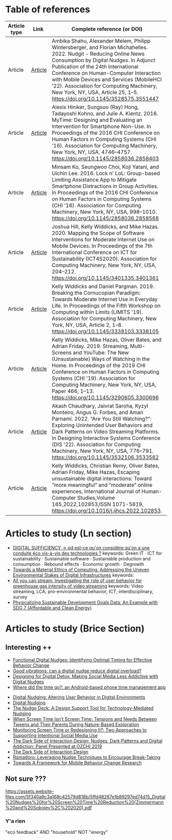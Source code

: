 # Table of references

| Article type | Link | Complete reference (or DOI) |  Source | Description |
|-------------|------|------------------------------|---------|------------------------|
|Article | [Article](https://dl.acm.org/doi/pdf/10.1145/3528575.3551447)| Ambika Shahu, Alexander Melem, Philipp Wintersberger, and Florian Michahelles. 2022. Nudgit - Reducing Online News Consumption by Digital Nudges. In Adjunct Publication of the 24th International Conference on Human-Computer Interaction with Mobile Devices and Services (MobileHCI '22). Association for Computing Machinery, New York, NY, USA, Article 25, 1–5. https://doi.org/10.1145/3528575.3551447 | ACM | [[Nudgit]]
|Article | [Article](https://sci-hub.hkvisa.net/10.1145/2858036.2858403)| Alexis Hiniker, Sungsoo (Ray) Hong, Tadayoshi Kohno, and Julie A. Kientz. 2016. MyTime: Designing and Evaluating an Intervention for Smartphone Non-Use. In Proceedings of the 2016 CHI Conference on Human Factors in Computing Systems (CHI '16). Association for Computing Machinery, New York, NY, USA, 4746–4757. https://doi.org/10.1145/2858036.2858403 | [Article](https://cloud.univ-grenoble-alpes.fr/s/2Bm5iiQrwyW7GNf?path=%2FExemples%20usages%20du%20num%C3%A9riques) | [[MyTime]]
|Article | [Article](https://sci-hub.hkvisa.net/10.1145/2858036.2858568)| Minsam Ko, Seungwoo Choi, Koji Yatani, and Uichin Lee. 2016. Lock n' LoL: Group-based Limiting Assistance App to Mitigate Smartphone Distractions in Group Activities. In Proceedings of the 2016 CHI Conference on Human Factors in Computing Systems (CHI '16). Association for Computing Machinery, New York, NY, USA, 998–1010. https://doi.org/10.1145/2858036.2858568 | [Article](https://cloud.univ-grenoble-alpes.fr/s/2Bm5iiQrwyW7GNf?path=%2FExemples%20usages%20du%20num%C3%A9riques) | [[Lock n' LoL]]
|Article | [Article](https://dl.acm.org/doi/pdf/10.1145/3401335.3401361)| Joshua Hill, Kelly Widdicks, and Mike Hazas. 2020. Mapping the Scope of Software Interventions for Moderate Internet Use on Mobile Devices. In Proceedings of the 7th International Conference on ICT for Sustainability (ICT4S2020). Association for Computing Machinery, New York, NY, USA, 204–212. https://doi.org/10.1145/3401335.3401361 | ACM | [[Data demand analysis 1]]
|Article | [Article](https://dl.acm.org/doi/pdf/10.1145/3338103.3338105)| Kelly Widdicks and Daniel Pargman. 2019. Breaking the Cornucopian Paradigm: Towards Moderate Internet Use in Everyday Life. In Proceedings of the Fifth Workshop on Computing within Limits (LIMITS '19). Association for Computing Machinery, New York, NY, USA, Article 2, 1–8. https://doi.org/10.1145/3338103.3338105 | ACM | [[Data demand analysis 2]]
|Article | [Article](https://dl.acm.org/doi/pdf/10.1145/3290605.3300696)| Kelly Widdicks, Mike Hazas, Oliver Bates, and Adrian Friday. 2019. Streaming, Multi-Screens and YouTube: The New (Unsustainable) Ways of Watching in the Home. In Proceedings of the 2019 CHI Conference on Human Factors in Computing Systems (CHI '19). Association for Computing Machinery, New York, NY, USA, Paper 466, 1–13. https://doi.org/10.1145/3290605.3300696 | ACM | [[Data demand analysis 3]]
|Article | [Article](https://dl.acm.org/doi/pdf/10.1145/3532106.3533562)| Akash Chaudhary, Jaivrat Saroha, Kyzyl Monteiro, Angus G. Forbes, and Aman Parnami. 2022. “Are You Still Watching?”: Exploring Unintended User Behaviors and Dark Patterns on Video Streaming Platforms. In Designing Interactive Systems Conference (DIS '22). Association for Computing Machinery, New York, NY, USA, 776–791. https://doi.org/10.1145/3532106.3533562 | ACM | [[Dark patterns in Streaming Platforms]]
|Article | [Article](https://reader.elsevier.com/reader/sd/pii/S1071581922000799?token=F3AF781E753539EA3B16E5A0A8F10EF0077BDE72FBCB3EFB84DA926BFA01B8744BDF7F6C8D6BC19B52949BEBA3DCC195&originRegion=eu-west-1&originCreation=20221012145747)| Kelly Widdicks, Christian Remy, Oliver Bates, Adrian Friday, Mike Hazas, Escaping unsustainable digital interactions: Toward “more meaningful” and “moderate” online experiences, International Journal of Human-Computer Studies,Volume 165,2022,102853,ISSN 1071-5819, https://doi.org/10.1016/j.ijhcs.2022.102853.| Connected Papers | [[Leads to reduce Data Demand]]

# Articles to study (Ln section)
- [DIGITAL SUFFICIENCY -> qd est-ce qu'on considère qu'on a une conduite éco vis-à-vis des technologies ?](https://link.springer.com/content/pdf/10.1007/s12243-022-00914-x.pdf)
	keywords: Green IT · ICT for sustainability · Sustainable software · Sustainable production and consumption · Rebound effects · Economic growth · Degrowth
- [Towards a Material Ethics of Computing: Addressing the Uneven Environmental Stakes of Digital Infrastructures](https://dl.acm.org/doi/10.1145/3491101.3505649)
	keywords:
- [All you can stream: Investigating the role of user behavior for greenhouse gas intensity of video streaming](https://sci-hub.hkvisa.net/10.1145/3401335.3401709)
	keywords: Video streaming, LCA, pro-environmental behavior, ICT, interdisciplinary, survey
- [Physicalizing Sustainable Development Goals Data: An Example with SDG 7 (Affordable and Clean Energy)](https://dl.acm.org/doi/pdf/10.1145/3491101.3519638)

# Articles to study (Brice Section)

## Interesting ++
 * [Functional Digital Nudges: Identifying Optimal Timing for Effective Behavior Change](https://dl.acm.org/doi/10.1145/3290607.3312876)
 * [Good vibrations: can a digital nudge reduce digital overload?](https://dl.acm.org/doi/10.1145/3229434.3229463)
 * [Designing for Digital Detox: Making Social Media Less Addictive with Digital Nudges](https://dl.acm.org/doi/10.1145/3334480.3382810)
 * [Where did the time go?: an Android-based phone time management app](https://dl.acm.org/doi/10.5555/3447080.3447122)

+ [Digital Nudging: Altering User Behavior in Digital Environments](https://www.semanticscholar.org/paper/Digital-Nudging%3A-Altering-User-Behavior-in-Digital-Mirsch-Lehrer/30633a83656b493627a4c2e5dca412040ebf92e8)
+ [Digital Nudging](https://link.springer.com/content/pdf/10.1007/s12599-016-0453-1.pdf)
+ [The Nudge Deck: A Design Support Tool for Technology-Mediated Nudging](https://sci-hub.st/https://dl.acm.org/doi/10.1145/3357236.3395485)
+ [When Screen Time Isn't Screen Time: Tensions and Needs Between Tweens and Their Parents During Nature-Based Exploration](https://dl.acm.org/doi/10.1145/3411764.3445142)
+ [Monitoring Screen Time or Redesigning It?: Two Approaches to Supporting Intentional Social Media Use](https://dl.acm.org/doi/10.1145/3491102.3517722)
+ [The Dark Side of Interaction Design: Nudges, Dark Patterns and Digital Addiction: Panel Presented at OZCHI 2019](https://dl.acm.org/doi/10.1145/3369457.3369547)
+ [The Dark Side of Interaction Design](https://dl.acm.org/doi/10.1145/3411763.3450397)
+ [Romadoro: Leveraging Nudge Techniques to Encourage Break-Taking](https://dl.acm.org/doi/10.1145/3474349.3480231)
+ [Towards A Framework for Mobile Behavior Change Research](https://dl.acm.org/doi/10.1145/3183654.3183706)



## Not sure ???
https://assets.website-files.com/5f340a9c3a168c42579d818b/5ffd48267e1b89297ed74d15_Digital%20Nudges%20for%20Screen%20Time%20Reduction%20(Zimmermann%20and%20Sobolev%2C%202020).pdf


### Y'a rien 
"eco feedback" AND "household" NOT "energy"

